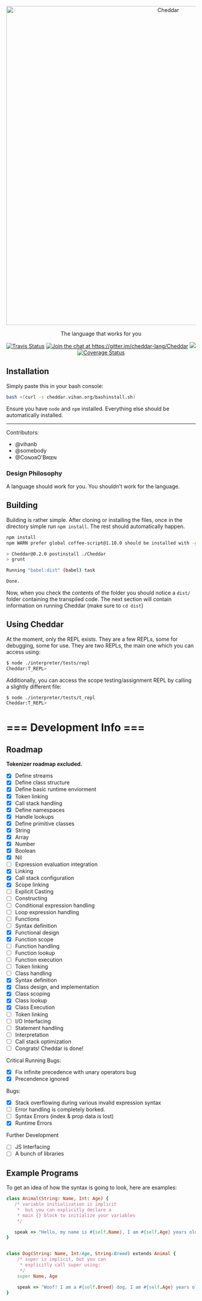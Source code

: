 <p align="center">
  <a href="https://github.com/vihanb/Cheddar">
    <img src="https://raw.githubusercontent.com/vihanb/Cheddar/master/misc/logo_wide.png" alt="Cheddar" width="846">
  </a>
</p>

<p align="center">
  The language that works for you
</p>

<p align="center">
  <a href="https://travis-ci.org/cheddar-lang/Cheddar"><img alt="Travis Status" src="https://travis-ci.org/cheddar-lang/Cheddar.svg?branch=master"></a>
  <a href="https://gitter.im/cheddar-lang/Cheddar?utm_source=badge&utm_medium=badge&utm_campaign=pr-badge&utm_content=badge"><img alt="Join the chat at https://gitter.im/cheddar-lang/Cheddar" src="https://badges.gitter.im/cheddar-lang/Cheddar.svg"></a>
  <a href="https://codeclimate.com/github/cheddar-lang/Cheddar"><img src="https://codeclimate.com/github/cheddar-lang/Cheddar/badges/gpa.svg" /></a>
  <a href='https://coveralls.io/github/cheddar-lang/Cheddar?branch=master'><img src='https://coveralls.io/repos/github/cheddar-lang/Cheddar/badge.svg?branch=master' alt='Coverage Status' /></a>
</p>

## Installation

Simply paste this in your bash console:
```bash
bash <(curl -s cheddar.vihan.org/bashinstall.sh)
```

Ensure you have `node` and `npm` installed. Everything else should be automatically installed.

---


Contributors:

 - @vihanb
 - @somebody
 - @CᴏɴᴏʀO'Bʀɪᴇɴ

### Design Philosophy 

A language should work for you.
You shouldn't work for the language.

## Building

Building is rather simple. After cloning or installing the files, once in the directory simple run `npm install`. The rest should automatically happen.

```bash
npm install
npm WARN prefer global coffee-script@1.10.0 should be installed with -g

> Cheddar@0.2.0 postinstall ./Cheddar
> grunt

Running "babel:dist" (babel) task

Done.
```

Now, when you check the contents of the folder you should notice a `dist/` folder containing the transpiled code. The next section will contain information on running Cheddar (make sure to `cd dist`)

## Using Cheddar

At the moment, only the REPL exists. They are a few REPLs, some for debugging, some for use. They are two REPLs, the main one which you can access using:

```bash
$ node ./interpreter/tests/repl
Cheddar:T_REPL> 
```

Additionally, you can access the scope testing/assignment REPL by calling a slightly different file:
```bash
$ node ./interpreter/tests/t_repl
Cheddar:T_REPL> 
```

# === Development Info ===

## Roadmap

**Tokenizer roadmap excluded.**

 - [x] Define streams
 - [x] Define class structure
 - [x] Define basic runtime enviorment
 - [x] Token linking
 - [x] Call stack handling
 - [x] Define namespaces
 - [x] Handle lookups
 - [x] Define primitive classes
  - [x] String
  - [x] Array
  - [x] Number
  - [x] Boolean
  - [x] Nil
 - [ ] Expression evaluation integration
  - [x] Linking
  - [x] Call stack configuration
  - [x] Scope linking
  - [ ] Explicit Casting
  - [ ] Constructing
 - [ ] Conditional expression handling
 - [ ] Loop expression handling
 - [ ] Functions
  - [ ] Syntax definition
  - [x] Functional design
  - [x] Function scope
  - [ ] Function handling
  - [ ] Function lookup
  - [ ] Function execution
  - [ ] Token linking
 - [ ] Class handling
  - [x] Syntax definition
  - [x] Class design, and implementation
  - [x] Class scoping
  - [x] Class lookup
  - [x] Class Execution
  - [ ] Token linking
 - [ ] I/O Interfacing
 - [ ] Statement handling
 - [ ] Interpretation
 - [ ] Call stack optimization
 - [ ] Congrats! Cheddar is done!

Critical Running Bugs:

 - [x] Fix infinite precedence with unary operators bug
 - [x] Precendence ignored

Bugs:

 - [x] Stack overflowing during various invalid expression syntax
 - [ ] Error handling is completely borked.
  - [ ] Syntax Errors (index & prop data is lost)
  - [x] Runtime Errors

Further Development

 - [ ] JS Interfacing
 - [ ] A bunch of libraries

## Example Programs

To get an idea of how the syntax is going to look, here are examples:

```ruby
class Animal(String: Name, Int: Age) {
   /* variable initialization is implicit
    *  but you can explicitly declare a
    * main {} block to initialize your variables
    */

   speak => "Hello, my name is #{self.Name}, I am #{self.Age} years old"
}


class Dog(String: Name, Int:Age, String:Breed) extends Animal {
    /* super is implicit, but you can
     * explicitly call super using:
     */
    super Name, Age

    speak => "Woof! I am a #{self.Breed} dog, I am #{self.Age} years old and am called #{self.Name}"
}
```
